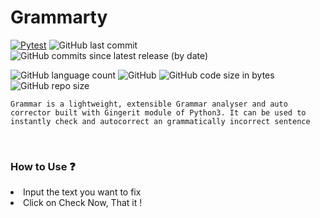 # Grammarty

[![Pytest](https://github.com/sid86-dev/Grammarty/actions/workflows/main.yml/badge.svg?branch=master)](https://github.com/sid86-dev/Grammarty/actions/workflows/main.yml)
![GitHub last commit](https://img.shields.io/github/last-commit/sid86-dev/Grammarty)
![GitHub commits since latest release (by date)](https://img.shields.io/github/commits-since/sid86-dev/Grammarty/v0.01)


![GitHub language count](https://img.shields.io/github/languages/count/sid86-dev/Grammarty?color=red)
![GitHub](https://img.shields.io/github/license/sid86-dev/Grammarty)
![GitHub code size in bytes](https://img.shields.io/github/languages/code-size/sid86-dev/Grammarty)
![GitHub repo size](https://img.shields.io/github/repo-size/sid86-dev/Grammarty)

``` Grammar is a lightweight, extensible Grammar analyser and auto corrector built with Gingerit module of Python3. It can be used to instantly check and autocorrect an grammatically incorrect sentence ```

 <br>


###  How to Use ❓
 
  <li> Input the text you want to fix
  <li> Click on Check Now, That it !


